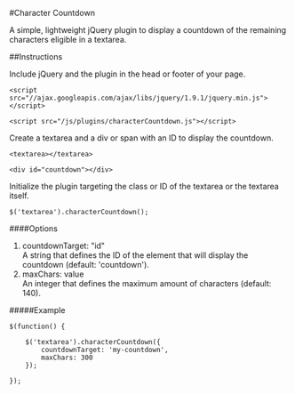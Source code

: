 #Character Countdown

A simple, lightweight jQuery plugin to display a countdown of the remaining characters eligible in a textarea.

##Instructions

Include jQuery and the plugin in the head or footer of your page. 

    <script src="//ajax.googleapis.com/ajax/libs/jquery/1.9.1/jquery.min.js"></script>
    
    <script src="/js/plugins/characterCountdown.js"></script>
    
Create a textarea and a div or span with an ID to display the countdown.

    <textarea></textarea>
    
    <div id="countdown"></div>
	
Initialize the plugin targeting the class or ID of the textarea or the textarea itself.

	$('textarea').characterCountdown();

####Options

<ol>

<li>countdownTarget: "id"
<br />A string that defines the ID of the element that will display the countdown (default: 'countdown').
</li>

<li>maxChars: value
<br />An integer that defines the maximum amount of characters (default: 140).
</li>

</ol>

#####Example

	$(function() {
	
		$('textarea').characterCountdown({
			countdownTarget: 'my-countdown',
			maxChars: 300
		});
	
	});